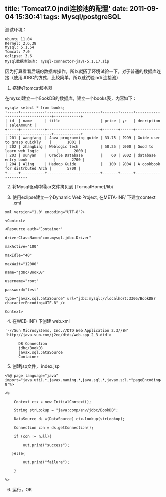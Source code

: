 title: 'Tomcat7.0  jndi连接池的配置'
date: 2011-09-04 15:30:41
tags: Mysql/postgreSQL
---

测试环境：

```
ubuntu 11.04
Kernel: 2.6.38
Mysql: 5.1.54
Tomcat: 7.0
eclipse: 3.6
Mysql数据库驱动： mysql-connector-java-5.1.17.zip
```

因为打算看看后端的数据库操作，所以就搭了环境试验一下，对于普通的数据库连接（使用JDBC的方式，比较简单，所以就试验jndi 连接池）

1. 搭建好tomcat服务器

在mysql建立一个BookDB的数据库，建立一个books表，内容如下：

```
mysql> select * from books;
+-----+-----------+------------------------+-------+------+--------------------------------+------------+
| id  | name      | title                  | price | yr   | decription                     | saleAmount |
+-----+-----------+------------------------+-------+------+--------------------------------+------------+
| 201 | wangfang  | Java programming guide | 33.75 | 1999 | Guide user to grasp quickly    |       1001 |
| 202 | zhangbing | Weblogic tech          | 50.25 | 2000 | Good to learn web logic        |       2000 |
| 203 | sunyan    | Oracle Database        |    60 | 2002 | database entry book            |       2700 |
| 204 | Aling     | Hadoop Guide           |   100 | 2004 | A cookbook for distrbuted Arch |       5700 |
+-----+-----------+------------------------+-------+------+---------------------
```

2. 将Mysql驱动中得jar文件拷贝到  {TomcatHome}/lib/ 

3. 使用eclipse建立一个Dynamic Web Project, 在META-INF/ 下建立context .xml

```
xml version="1.0" encoding="UTF-8"?>

<Context>

<Resource auth="Container"

driverClassName="com.mysql.jdbc.Driver"

maxActive="100"

maxIdle="40"

maxWait="12000"

name="jdbc/BookDB"

username="root"

password="test"

type="javax.sql.DataSource" url="jdbc:mysql://localhost:3306/BookDB?characterEncoding=UTF-8" />

Context>
```

4. 在WEB-INF/ 下创建  web.xml
 
```
'-//Sun Microsystems, Inc.//DTD Web Application 2.3//EN'
'http://java.sun.com/j2ee/dtds/web-app_2_3.dtd'>
 
      DB Connection
      jdbc/BookDB
      javax.sql.DataSource
      Container
``` 

5. 创建jsp文件， index.jsp

```
<%@ page language="java" import="java.util.*,javax.naming.*,java.sql.*,javax.sql.*"pageEncoding="UTF-8"%>

<%      

    Context ctx = new InitialContext();        

    String strLookup = "java:comp/env/jdbc/BookDB";   

    DataSource ds =(DataSource) ctx.lookup(strLookup);  

    Connection con = ds.getConnection();  

    if (con != null){  

        out.print("success");  

   }else{  

        out.print("failure");  

    }         

%>
```

6. 运行，OK